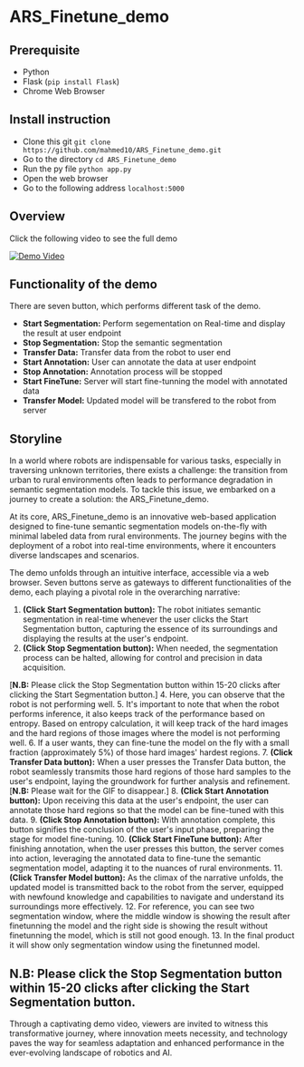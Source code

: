 # ARS_Finetune_demo

## Prerequisite
- Python
- Flask (`pip install Flask`)
- Chrome Web Browser

## Install instruction
- Clone this git `git clone https://github.com/mahmed10/ARS_Finetune_demo.git`
- Go to the directory `cd ARS_Finetune_demo`
- Run the py file `python app.py`
- Open the web browser
- Go to the following address `localhost:5000`

## Overview
Click the following video to see the full demo

[![Demo Video](http://img.youtube.com/vi/22EMXAfQhD8/0.jpg)](http://www.youtube.com/watch?v=22EMXAfQhD8)

## Functionality of the demo
There are seven button, which performs different task of the demo.
- **Start Segmentation:** Perform segementation on Real-time and display the result at user endpoint
- **Stop Segmentation:** Stop the semantic segmentation
- **Transfer Data:** Transfer data from the robot to user end
- **Start Annotation:** User can annotate the data at user endpoint
- **Stop Annotation:** Annotation process will be stopped
- **Start FineTune:** Server will start fine-tunning the model with annotated data
- **Transfer Model:** Updated model will be transfered to the robot from server

## Storyline
In a world where robots are indispensable for various tasks, especially in traversing unknown territories, there exists a challenge: the transition from urban to rural environments often leads to performance degradation in semantic segmentation models. To tackle this issue, we embarked on a journey to create a solution: the ARS_Finetune_demo.

At its core, ARS_Finetune_demo is an innovative web-based application designed to fine-tune semantic segmentation models on-the-fly with minimal labeled data from rural environments. The journey begins with the deployment of a robot into real-time environments, where it encounters diverse landscapes and scenarios.

The demo unfolds through an intuitive interface, accessible via a web browser. Seven buttons serve as gateways to different functionalities of the demo, each playing a pivotal role in the overarching narrative:

1. **(Click Start Segmentation button):** The robot initiates semantic segmentation in real-time whenever the user clicks the Start Segmentation button, capturing the essence of its surroundings and displaying the results at the user's endpoint.
2. **(Click Stop Segmentation button):** When needed, the segmentation process can be halted, allowing for control and precision in data acquisition.

[**N.B:** Please click the Stop Segmentation button within 15-20 clicks after clicking the Start Segmentation button.]
4. Here, you can observe that the robot is not performing well.
5. It's important to note that when the robot performs inference, it also keeps track of the performance based on entropy. Based on entropy calculation, it will keep track of the hard images and the hard regions of those images where the model is not performing well.
6. If a user wants, they can fine-tune the model on the fly with a small fraction (approximately 5%) of those hard images' hardest regions.
7. **(Click Transfer Data button):** When a user presses the Transfer Data button, the robot seamlessly transmits those hard regions of those hard samples to the user's endpoint, laying the groundwork for further analysis and refinement.
[**N.B:** Please wait for the GIF to disappear.]
8. **(Click Start Annotation button):** Upon receiving this data at the user's endpoint, the user can annotate those hard regions so that the model can be fine-tuned with this data.
9. **(Click Stop Annotation button):** With annotation complete, this button signifies the conclusion of the user's input phase, preparing the stage for model fine-tuning.
10. **(Click Start FineTune button):** After finishing annotation, when the user presses this button, the server comes into action, leveraging the annotated data to fine-tune the semantic segmentation model, adapting it to the nuances of rural environments.
11. **(Click Transfer Model button):** As the climax of the narrative unfolds, the updated model is transmitted back to the robot from the server, equipped with newfound knowledge and capabilities to navigate and understand its surroundings more effectively.
12. For reference, you can see two segmentation window, where the middle window is showing the result after finetunning the model and the right side is showing the result without finetunning the model, which is still not good enough.
13. In the final product it will show only segmentation window using the finetunned model.

N.B: Please click the Stop Segmentation button within 15-20 clicks after clicking the Start Segmentation button.
--- 

Through a captivating demo video, viewers are invited to witness this transformative journey, where innovation meets necessity, and technology paves the way for seamless adaptation and enhanced performance in the ever-evolving landscape of robotics and AI.


